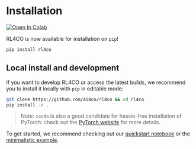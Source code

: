 # Installation

<a href="https://colab.research.google.com/github/ai4co/rl4co/blob/main/notebooks/1-quickstart.ipynb"><img src="https://colab.research.google.com/assets/colab-badge.svg" alt="Open In Colab"></a>

RL4CO is now available for installation on `pip`!
```bash
pip install rl4co
```

## Local install and development
If you want to develop RL4CO or access the latest builds, we recommend you to install it locally with `pip` in editable mode:

```bash
git clone https://github.com/ai4co/rl4co && cd rl4co
pip install -e .
```

> Note: `conda` is also a good candidate for hassle-free installation of PyTorch: check out the [PyTorch website](https://pytorch.org/get-started/locally/) for more details.

</details>

To get started, we recommend checking out our [quickstart notebook](https://github.com/ai4co/rl4co/blob/main/notebooks/1-quickstart.ipynb) or the [minimalistic example](#minimalistic-example).